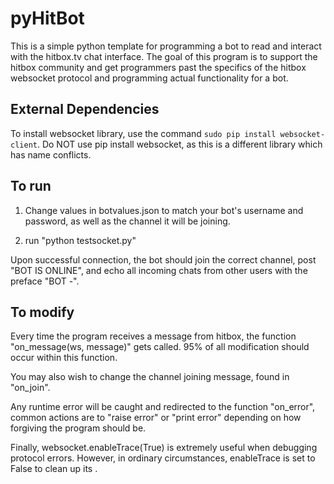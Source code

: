 # pyHitBot

This is a simple python template for programming a bot to read and interact with the hitbox.tv chat interface. The goal of this program is to support the hitbox community and get programmers past the specifics of the hitbox websocket protocol and programming actual functionality for a bot.

## External Dependencies

To install websocket library, use the command `sudo pip install websocket-client`. Do NOT use pip install websocket, as this is a different library which has name conflicts.

## To run

1. Change values in botvalues.json to match your bot's username and password, as well as the channel it will be joining.

2. run "python testsocket.py"

Upon successful connection, the bot should join the correct channel, post "BOT IS ONLINE", and echo all incoming chats from other users with the preface "BOT -".

## To modify

Every time the program receives a message from hitbox, the function "on_message(ws, message)" gets called. 95% of all modification should occur within this function.

You may also wish to change the channel joining message, found in "on_join".

Any runtime error will be caught and redirected to the function "on_error", common actions are to "raise error" or "print error" depending on how forgiving the program should be.

Finally, websocket.enableTrace(True) is extremely useful when debugging protocol errors. However, in ordinary circumstances, enableTrace is set to False to clean up its .
